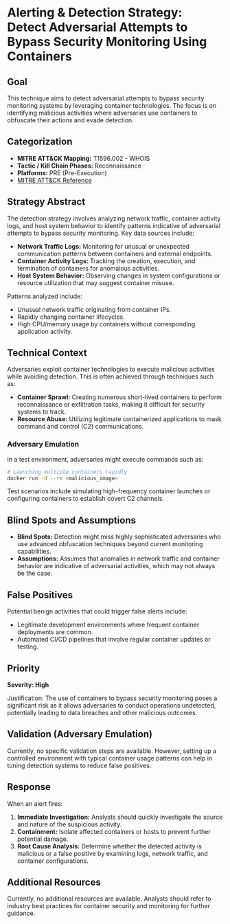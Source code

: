 # Alerting & Detection Strategy: Detect Adversarial Attempts to Bypass Security Monitoring Using Containers

## Goal

This technique aims to detect adversarial attempts to bypass security monitoring systems by leveraging container technologies. The focus is on identifying malicious activities where adversaries use containers to obfuscate their actions and evade detection.

## Categorization

- **MITRE ATT&CK Mapping:** T1596.002 - WHOIS
- **Tactic / Kill Chain Phases:** Reconnaissance
- **Platforms:** PRE (Pre-Execution)
- [MITRE ATT&CK Reference](https://attack.mitre.org/techniques/T1596/002)

## Strategy Abstract

The detection strategy involves analyzing network traffic, container activity logs, and host system behavior to identify patterns indicative of adversarial attempts to bypass security monitoring. Key data sources include:

- **Network Traffic Logs:** Monitoring for unusual or unexpected communication patterns between containers and external endpoints.
- **Container Activity Logs:** Tracking the creation, execution, and termination of containers for anomalous activities.
- **Host System Behavior:** Observing changes in system configurations or resource utilization that may suggest container misuse.

Patterns analyzed include:

- Unusual network traffic originating from container IPs.
- Rapidly changing container lifecycles.
- High CPU/memory usage by containers without corresponding application activity.

## Technical Context

Adversaries exploit container technologies to execute malicious activities while avoiding detection. This is often achieved through techniques such as:

- **Container Sprawl:** Creating numerous short-lived containers to perform reconnaissance or exfiltration tasks, making it difficult for security systems to track.
- **Resource Abuse:** Utilizing legitimate containerized applications to mask command and control (C2) communications.

### Adversary Emulation

In a test environment, adversaries might execute commands such as:

```bash
# Launching multiple containers rapidly
docker run -d --rm <malicious_image>
```

Test scenarios include simulating high-frequency container launches or configuring containers to establish covert C2 channels.

## Blind Spots and Assumptions

- **Blind Spots:** Detection might miss highly sophisticated adversaries who use advanced obfuscation techniques beyond current monitoring capabilities.
- **Assumptions:** Assumes that anomalies in network traffic and container behavior are indicative of adversarial activities, which may not always be the case.

## False Positives

Potential benign activities that could trigger false alerts include:

- Legitimate development environments where frequent container deployments are common.
- Automated CI/CD pipelines that involve regular container updates or testing.

## Priority

**Severity: High**

Justification: The use of containers to bypass security monitoring poses a significant risk as it allows adversaries to conduct operations undetected, potentially leading to data breaches and other malicious outcomes.

## Validation (Adversary Emulation)

Currently, no specific validation steps are available. However, setting up a controlled environment with typical container usage patterns can help in tuning detection systems to reduce false positives.

## Response

When an alert fires:

1. **Immediate Investigation:** Analysts should quickly investigate the source and nature of the suspicious activity.
2. **Containment:** Isolate affected containers or hosts to prevent further potential damage.
3. **Root Cause Analysis:** Determine whether the detected activity is malicious or a false positive by examining logs, network traffic, and container configurations.

## Additional Resources

Currently, no additional resources are available. Analysts should refer to industry best practices for container security and monitoring for further guidance.